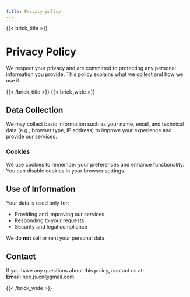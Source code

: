 ```yaml
---
title: Privacy policy
---
```

{{< brick_title >}}

# Privacy Policy

We respect your privacy and are committed to protecting any personal information you provide. This policy explains what we collect and how we use it.

{{< /brick_title >}}
{{< brick_wide >}}

## Data Collection

We may collect basic information such as your name, email, and technical data (e.g., browser type, IP address) to improve your experience and provide our services.

### Cookies

We use cookies to remember your preferences and enhance functionality. You can disable cookies in your browser settings.

## Use of Information

Your data is used only for:

- Providing and improving our services  
- Responding to your requests  
- Security and legal compliance

We do **not** sell or rent your personal data.

## Contact

If you have any questions about this policy, contact us at:  
**Email**: neo.js.cn@gmail.com

{{< /brick_wide >}}